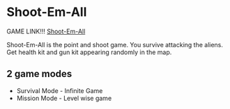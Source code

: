 # Shoot-Em-All

GAME LINK!!! [Shoot-Em-All](https://anuj-shrestha.github.io/ShootEmAll/)

Shoot-Em-All is the point and shoot game. You survive attacking the aliens. Get health kit and gun kit appearing randomly in the map.

## 2 game modes
- Survival Mode - Infinite Game
- Mission Mode - Level wise game
